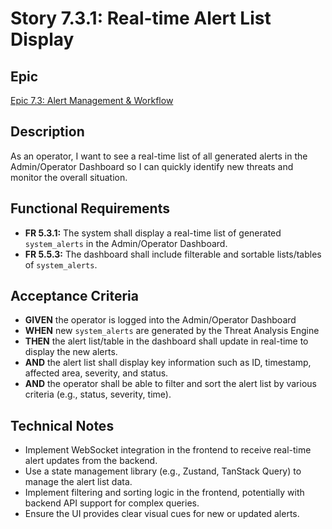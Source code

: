 # Story 7.3.1: Real-time Alert List Display

## Epic
[Epic 7.3: Alert Management & Workflow](docs/epics/epic-7.3-alert-management-workflow.md)

## Description
As an operator, I want to see a real-time list of all generated alerts in the Admin/Operator Dashboard so I can quickly identify new threats and monitor the overall situation.

## Functional Requirements
- **FR 5.3.1:** The system shall display a real-time list of generated `system_alerts` in the Admin/Operator Dashboard.
- **FR 5.5.3:** The dashboard shall include filterable and sortable lists/tables of `system_alerts`.

## Acceptance Criteria
- **GIVEN** the operator is logged into the Admin/Operator Dashboard
- **WHEN** new `system_alerts` are generated by the Threat Analysis Engine
- **THEN** the alert list/table in the dashboard shall update in real-time to display the new alerts.
- **AND** the alert list shall display key information such as ID, timestamp, affected area, severity, and status.
- **AND** the operator shall be able to filter and sort the alert list by various criteria (e.g., status, severity, time).

## Technical Notes
- Implement WebSocket integration in the frontend to receive real-time alert updates from the backend.
- Use a state management library (e.g., Zustand, TanStack Query) to manage the alert list data.
- Implement filtering and sorting logic in the frontend, potentially with backend API support for complex queries.
- Ensure the UI provides clear visual cues for new or updated alerts.

